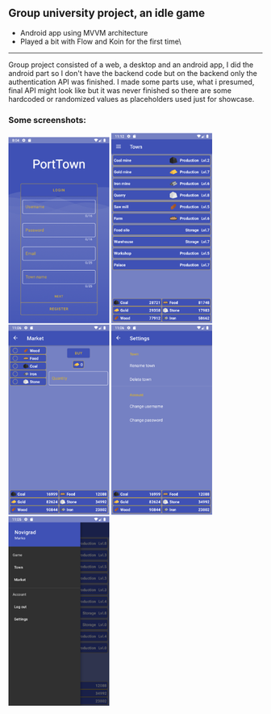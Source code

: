 ## Group university project, an idle game
- Android app using MVVM architecture
- Played a bit with Flow and Koin for the first time\
___
Group project consisted of a web, a desktop and an android app, I did the android part so I don't have the backend code but on the backend only the authentication API was finished. I made some parts use, what i presumed, final API might look like but it was never finished so there are some hardcoded or randomized values as placeholders used just for showcase.
### Some screenshots:
<img src="./screenshots/porttown1.png" width="200"/>
<img src="./screenshots/porttown2.png" width="200"/>
<img src="./screenshots/porttown3.png" width="200"/>
<img src="./screenshots/porttown4.png" width="200"/>
<img src="./screenshots/porttown5.png" width="200"/>
